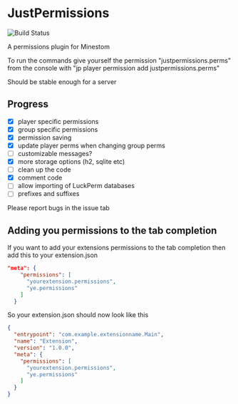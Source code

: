 # JustPermissions

![Build Status](https://ci.imjustdoom.com/job/JustPermissions/badge/icon)

A permissions plugin for Minestom

To run the commands give yourself the permission "justpermissions.perms"
from the console with "jp player <username> permission add justpermissions.perms"

Should be stable enough for a server

## Progress
- [x] player specific permissions
- [x] group specific permissions
- [x] permission saving
- [x] update player perms when changing group perms
- [ ] customizable messages?
- [x] more storage options (h2, sqlite etc)
- [ ] clean up the code
- [x] comment code
- [ ] allow importing of LuckPerm databases
- [ ] prefixes and suffixes

Please report bugs in the issue tab

## Adding you permissions to the tab completion

If you want to add your extensions permissions to the tab completion
then add this to your extension.json
```json
"meta": {
    "permissions": [
      "yourextension.permissions",
      "ye.permissions"
    ]
  }
```
So your extension.json should now look like this
```json
{
  "entrypoint": "com.example.extensionname.Main",
  "name": "Extension",
  "version": "1.0.0",
  "meta": {
    "permissions": [
      "yourextension.permissions",
      "ye.permissions"
    ]
  }
}
```
